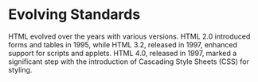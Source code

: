 # Evolving Standards

HTML evolved over the years with various versions. HTML 2.0 introduced forms and tables in 1995, while HTML 3.2, released in 1997, enhanced support for scripts and applets. HTML 4.0, released in 1997, marked a significant step with the introduction of Cascading Style Sheets (CSS) for styling.